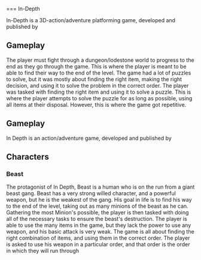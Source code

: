 
===
In-Depth

In-Depth is a 3D-action/adventure platforming game, developed and published by                                                                
  

## Gameplay

The player must fight through a dungeon/lodestone world to progress to the end as they go through the game. This is where the player is meant to be able to find their way to the end of the level. The game had a lot of puzzles to solve, but it was mostly about finding the right item, making the right decision, and using it to solve the problem in the correct order. The player was tasked with finding the right item and using it to solve a puzzle. This is where the player attempts to solve the puzzle for as long as possible, using all items at their disposal. However, this is where the game got repetitive.  
  

## Gameplay

In Depth is an action/adventure game, developed and published by                                                        

  

## Characters

### Beast

The protagonist of In Depth, Beast is a human who is on the run from a giant beast gang. Beast has a very strong willed character, and a powerful weapon, but he is the weakest of the gang. His goal in life is to find his way to the end of the level, taking out as many minions of the beast as he can. Gathering the most Minion's possible, the player is then tasked with doing all of the necessary tasks to ensure the beast's destruction. The player is able to use the many items in the game, but they lack the power to use any weapon, and his basic attack is very weak. The game is all about finding the right combination of items, and using them in the correct order. The player is asked to use his weapon in a particular order, and that order is the order in which they will run through
